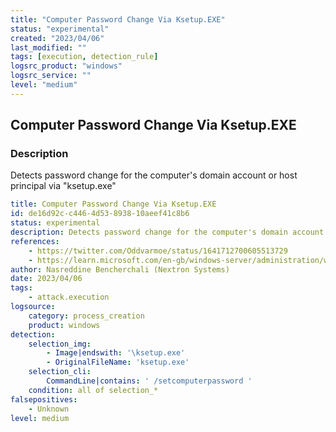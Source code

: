 ```yaml
---
title: "Computer Password Change Via Ksetup.EXE"
status: "experimental"
created: "2023/04/06"
last_modified: ""
tags: [execution, detection_rule]
logsrc_product: "windows"
logsrc_service: ""
level: "medium"
---
```


## Computer Password Change Via Ksetup.EXE

### Description

Detects password change for the computer's domain account or host principal via "ksetup.exe"

```yml
title: Computer Password Change Via Ksetup.EXE
id: de16d92c-c446-4d53-8938-10aeef41c8b6
status: experimental
description: Detects password change for the computer's domain account or host principal via "ksetup.exe"
references:
    - https://twitter.com/Oddvarmoe/status/1641712700605513729
    - https://learn.microsoft.com/en-gb/windows-server/administration/windows-commands/ksetup
author: Nasreddine Bencherchali (Nextron Systems)
date: 2023/04/06
tags:
    - attack.execution
logsource:
    category: process_creation
    product: windows
detection:
    selection_img:
        - Image|endswith: '\ksetup.exe'
        - OriginalFileName: 'ksetup.exe'
    selection_cli:
        CommandLine|contains: ' /setcomputerpassword '
    condition: all of selection_*
falsepositives:
    - Unknown
level: medium

```
